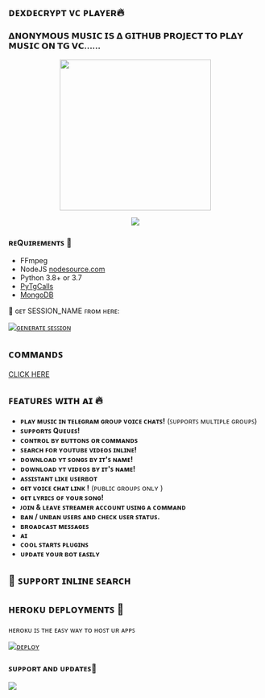 <h2 align="centre"> ᴅᴇxᴅᴇᴄʀʏᴘᴛ ᴠᴄ ᴘʟᴀʏᴇʀ🔥</h2>

### 𝝙𝗡𝗢𝗡𝗬𝗠𝗢𝗨𝗦 𝗠𝗨𝗦𝗜𝗖 𝗜𝗦 𝝙 𝗚𝗜𝗧𝗛𝗨𝗕 𝗣𝗥𝗢𝗝𝗘𝗖𝗧 𝗧𝗢 𝗣𝗟𝝙𝗬 𝗠𝗨𝗦𝗜𝗖 𝗢𝗡 𝗧𝗚 𝗩𝗖......

<p align="center"><a href="https://telegram.me/AnonymousRobotSupport"><img src="https://telegra.ph/file/25f5f75834064ed48cd45.jpg" width="300"></a></p>
<p align="center">
    <a href="https://www.python.org/" alt="made-with-python"> <img src="https://img.shields.io/badge/Made%20with-Python-black.svg?style=flat-square&logo=python&logoColor=blue&color=red" /></a>

<h3>ʀᴇQᴜɪʀᴇᴍᴇɴᴛꜱ 📝</h3>

- FFmpeg
- NodeJS [nodesource.com](https://nodesource.com/)
- Python 3.8+ or 3.7
- [PyTgCalls](https://github.com/pytgcalls/pytgcalls)
- [MongoDB](https://cloud.mongodb.com/)

🧪 ɢᴇᴛ SESSION_NAME ꜰʀᴏᴍ ʜᴇʀᴇ:

[![ɢᴇɴᴇʀᴀᴛᴇ ꜱᴇꜱꜱɪᴏɴ](https://img.shields.io/badge/repl.it-generateString-yellowgreen)](https://t.me/DEXDECRYPT_MUSIC_STRING_BOT)
###


## ᴄᴏᴍᴍᴀɴᴅꜱ 

[CLICK HERE](https://telegra.ph/Anonymous-VC-Player-12-07-2)


## ꜰᴇᴀᴛᴜʀᴇꜱ ᴡɪᴛʜ ᴀɪ 🔥️

- **ᴘʟᴀʏ ᴍᴜꜱɪᴄ ɪɴ ᴛᴇʟᴇɢʀᴀᴍ ɢʀᴏᴜᴘ ᴠᴏɪᴄᴇ ᴄʜᴀᴛꜱ!** (ꜱᴜᴘᴘᴏʀᴛꜱ ᴍᴜʟᴛɪᴘʟᴇ ɢʀᴏᴜᴘꜱ)
- **ꜱᴜᴘᴘᴏʀᴛꜱ Qᴜᴇᴜᴇꜱ!**
- **ᴄᴏɴᴛʀᴏʟ ʙʏ ʙᴜᴛᴛᴏɴꜱ ᴏʀ ᴄᴏᴍᴍᴀɴᴅꜱ**
- **ꜱᴇᴀʀᴄʜ ꜰᴏʀ ʏᴏᴜᴛᴜʙᴇ ᴠɪᴅᴇᴏꜱ ɪɴʟɪɴᴇ!**
- **ᴅᴏᴡɴʟᴏᴀᴅ ʏᴛ ꜱᴏɴɢꜱ ʙʏ ɪᴛ'ꜱ ɴᴀᴍᴇ!**
- **ᴅᴏᴡɴʟᴏᴀᴅ ʏᴛ ᴠɪᴅᴇᴏꜱ ʙʏ ɪᴛ'ꜱ ɴᴀᴍᴇ!**
- **ᴀꜱꜱɪꜱᴛᴀɴᴛ ʟɪᴋᴇ ᴜꜱᴇʀʙᴏᴛ**
- **ɢᴇᴛ ᴠᴏɪᴄᴇ ᴄʜᴀᴛ ʟɪɴᴋ !** (ᴘᴜʙʟɪᴄ ɢʀᴏᴜᴘꜱ ᴏɴʟʏ )
- **ɢᴇᴛ ʟʏʀɪᴄꜱ ᴏꜰ ʏᴏᴜʀ ꜱᴏɴɢ!**
- **ᴊᴏɪɴ & ʟᴇᴀᴠᴇ ꜱᴛʀᴇᴀᴍᴇʀ ᴀᴄᴄᴏᴜɴᴛ ᴜꜱɪɴɢ ᴀ ᴄᴏᴍᴍᴀɴᴅ**
- **ʙᴀɴ / ᴜɴʙᴀɴ ᴜꜱᴇʀꜱ ᴀɴᴅ ᴄʜᴇᴄᴋ ᴜꜱᴇʀ ꜱᴛᴀᴛᴜꜱ.**
- **ʙʀᴏᴀᴅᴄᴀꜱᴛ ᴍᴇꜱꜱᴀɢᴇꜱ**
- **ᴀɪ**
- **ᴄᴏᴏʟ ꜱᴛᴀʀᴛꜱ ᴘʟᴜɢɪɴꜱ**
- **ᴜᴘᴅᴀᴛᴇ ʏᴏᴜʀ ʙᴏᴛ ᴇᴀꜱɪʟʏ**

## 🔎 ꜱᴜᴘᴘᴏʀᴛ ɪɴʟɪɴᴇ ꜱᴇᴀʀᴄʜ

## ʜᴇʀᴏᴋᴜ ᴅᴇᴘʟᴏʏᴍᴇɴᴛꜱ 💜
ʜᴇʀᴏᴋᴜ ɪꜱ ᴛʜᴇ ᴇᴀꜱʏ ᴡᴀʏ ᴛᴏ ʜᴏꜱᴛ ᴜʀ ᴀᴘᴘꜱ

[![ᴅᴇᴘʟᴏʏ](https://www.herokucdn.com/deploy/button.svg)](https://heroku.com/deploy?template=https://github.com/AnonymousBoy1025/Anonymous_Music)

### ꜱᴜᴘᴘᴏʀᴛ ᴀɴᴅ ᴜᴘᴅᴀᴛᴇꜱ🎑
<a href="https://telegram.me/AnonymousRobotSupport"><img src="https://img.shields.io/badge/Join-Group%20Support-blue.svg?style=for-the-badge&logo=Telegram"></a>
